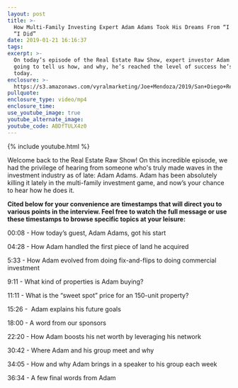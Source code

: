 ```yaml
---
layout: post
title: >-
  How Multi-Family Investing Expert Adam Adams Took His Dreams From “I Can” to
  “I Did”
date: 2019-01-21 16:16:37
tags:
excerpt: >-
  On today’s episode of the Real Estate Raw Show, expert investor Adam Adams is
  going to tell us how, and why, he’s reached the level of success he’s at
  today.
enclosure: >-
  https://s3.amazonaws.com/vyralmarketing/Joe+Mendoza/2019/San+Diego+Real+Estate-+Adam+Adams.mp4
pullquote:
enclosure_type: video/mp4
enclosure_time:
use_youtube_image: true
youtube_alternate_image:
youtube_code: ABDfTULX4z0
---
```


{% include youtube.html %}

Welcome back to the Real Estate Raw Show! On this incredible episode, we had the privilege of hearing from someone who's truly made waves in the investment industry as of late: Adam Adams. Adam has been absolutely killing it lately in the multi-family investment game, and now’s your chance to hear how he does it.

**Cited below for your convenience are timestamps that will direct you to various points in the interview. Feel free to watch the full message or use these timestamps to browse specific topics at your leisure:**

00:08 - How today’s guest, Adam Adams, got his start

04:28 - How Adam handled the first piece of land he acquired

5:33 - How Adam evolved from doing fix-and-flips to doing commercial investment

9:11 - What kind of properties is Adam buying?

11:11 - What is the “sweet spot” price for an 150-unit property?

15:26 - &nbsp;Adam explains his future goals

18:00 - A word from our sponsors

22:20 - How Adam boosts his net worth by leveraging his network

30:42 - Where Adam and his group meet and why

34:05 - How and why Adam brings in a speaker to his group each week

36:34 - A few final words from Adam
